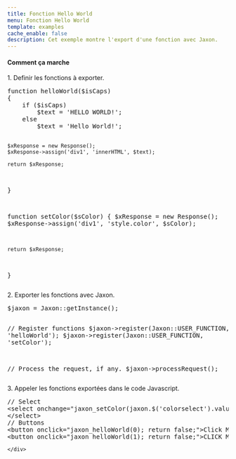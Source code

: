```yaml
---
title: Fonction Hello World
menu: Fonction Hello World
template: examples
cache_enable: false
description: Cet exemple montre l'export d'une fonction avec Jaxon.
---
```


<div class="row">
    <div class="col-sm-12">
        <h4 class="page-header">Comment ça marche</h4>

<p>1. Definir les fonctions à exporter.</p>
<pre>
function helloWorld($isCaps)
{
    if ($isCaps)
        $text = 'HELLO WORLD!';
    else
        $text = 'Hello World!';

    $xResponse = new Response();
    $xResponse->assign('div1', 'innerHTML', $text);

    return $xResponse;
}

function setColor($sColor)
{
    $xResponse = new Response();
    $xResponse->assign('div1', 'style.color', $sColor);

    return $xResponse;
}
</pre>

<p>2. Exporter les fonctions avec Jaxon.</p>
<pre>
$jaxon = Jaxon::getInstance();

// Register functions
$jaxon->register(Jaxon::USER_FUNCTION, 'helloWorld');
$jaxon->register(Jaxon::USER_FUNCTION, 'setColor');

// Process the request, if any.
$jaxon->processRequest();
</pre>

<p>3. Appeler les fonctions exportées dans le code Javascript.</p>
<pre>
// Select
&lt;select onchange="jaxon_setColor(jaxon.$('colorselect').value); return false;"&gt;
&lt;/select&gt;
// Buttons
&lt;button onclick="jaxon_helloWorld(0); return false;"&gt;Click Me&lt;/button&gt;
&lt;button onclick="jaxon_helloWorld(1); return false;"&gt;CLICK ME&lt;/button&gt;
</pre>

    </div>
</div>
